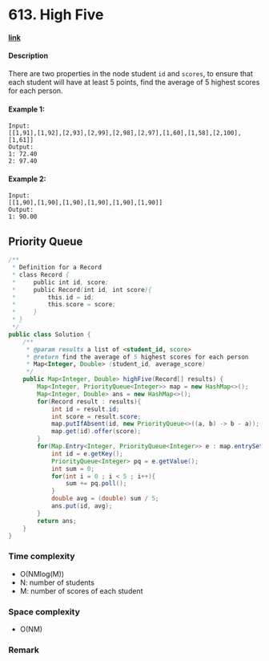 # 613. High Five

#### [link](https://www.lintcode.com/problem/high-five/)

#### Description
There are two properties in the node student `id` and `scores`, to ensure that each student will have at least 5 points, find the average of 5 highest scores for each person.

#### Example 1:
```
Input: 
[[1,91],[1,92],[2,93],[2,99],[2,98],[2,97],[1,60],[1,58],[2,100],[1,61]]
Output:
1: 72.40
2: 97.40
```
#### Example 2:
```
Input:
[[1,90],[1,90],[1,90],[1,90],[1,90],[1,90]]
Output: 
1: 90.00
```

## Priority Queue
```java
/**
 * Definition for a Record
 * class Record {
 *     public int id, score;
 *     public Record(int id, int score){
 *         this.id = id;
 *         this.score = score;
 *     }
 * }
 */
public class Solution {
    /**
     * @param results a list of <student_id, score>
     * @return find the average of 5 highest scores for each person
     * Map<Integer, Double> (student_id, average_score)
     */
    public Map<Integer, Double> highFive(Record[] results) {
        Map<Integer, PriorityQueue<Integer>> map = new HashMap<>();
        Map<Integer, Double> ans = new HashMap<>();
        for(Record result : results){
            int id = result.id;
            int score = result.score;
            map.putIfAbsent(id, new PriorityQueue<>((a, b) -> b - a));
            map.get(id).offer(score);
        }
        for(Map.Entry<Integer, PriorityQueue<Integer>> e : map.entrySet()){
            int id = e.getKey();
            PriorityQueue<Integer> pq = e.getValue();
            int sum = 0;
            for(int i = 0 ; i < 5 ; i++){
                sum += pq.poll();
            }
            double avg = (double) sum / 5;
            ans.put(id, avg);
        }
        return ans;
    }
}
```
### Time complexity
* O(NMlog(M))
* N: number of students
* M: number of scores of each student
### Space complexity
* O(NM)
### Remark